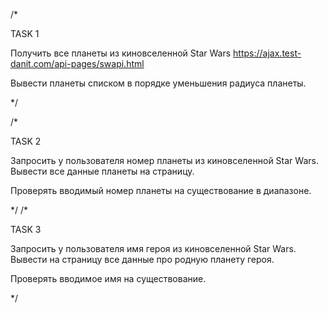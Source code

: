 /\*

TASK 1

Получить все планеты из киновселенной Star Wars
https://ajax.test-danit.com/api-pages/swapi.html

Вывести планеты списком в порядке уменьшения радиуса планеты.

\*/

/\*

TASK 2

Запросить у пользователя номер планеты из киновселенной Star Wars. Вывести все
данные планеты на страницу.

Проверять вводимый номер планеты на существование в диапазоне.

\*/ /\*

TASK 3

Запросить у пользователя имя героя из киновселенной Star Wars. Вывести на
страницу все данные про родную планету героя.

Проверять вводимое имя на существование.

\*/
